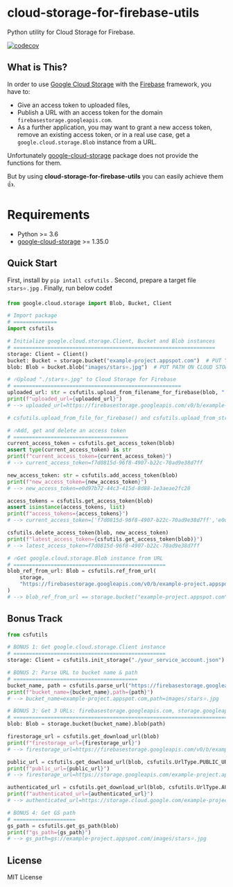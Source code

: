 # cloud-storage-for-firebase-utils

Python utility for Cloud Storage for Firebase.

[![codecov](https://codecov.io/gh/quwac/cloud-storage-for-firebase-utils/branch/main/graph/badge.svg)](https://codecov.io/gh/quwac/cloud-storage-for-firebase-utils)

## What is This?

In order to use [Google Cloud Storage](https://cloud.google.com/storage?hl=en) with the [Firebase](https://firebase.google.com/docs/storage?hl=en) framework, you have to:

* Give an access token to uploaded files,
* Publish a URL with an access token for the domain `firebasestorage.googleapis.com`.
* As a further application, you may want to grant a new access token, remove an existing access token, or in a real use case, get a `google.cloud.storage.Blob` instance from a URL.

Unfortunately [google-cloud-storage](https://pypi.org/project/google-cloud-storage/) package does not provide the functions for them.

But by using **cloud-storage-for-firebase-utils** you can easily achieve them👍.

# Requirements

* Python >= 3.6
* [google-cloud-storage](https://pypi.org/project/google-cloud-storage/) >= 1.35.0

## Quick Start

First, install by `pip intall csfutils` .
Second, prepare a target file `stars⭐.jpg` .
Finally, run below code❗

```python
from google.cloud.storage import Blob, Bucket, Client

# Import package
# ==============
import csfutils

# Initialize google.cloud.storage.Client, Bucket and Blob instances
# =================================================================
storage: Client = Client()
bucket: Bucket = storage.bucket("example-project.appspot.com")  # PUT YOUR BUCKET NAME
blob: Blob = bucket.blob("images/stars⭐.jpg")  # PUT PATH ON CLOUD STORAGE YOU WANT

# 🔥Upload "./stars⭐.jpg" to Cloud Storage for Firebase
# ======================================================
uploaded_url: str = csfutils.upload_from_filename_for_firebase(blob, "./stars⭐.jpg")
print(f"uploaded_url={uploaded_url}")
# --> uploaded_url=https://firebasestorage.googleapis.com/v0/b/example-project.appspot.com/o/images%2Fstars%E2%9C%A7.jpg?alt=media&token=f7d0815d-96f8-4907-b22c-70ad9e38d7ff

# csfutils.upload_from_file_for_firebase() and csfutils.upload_from_string_for_firebase() also exist.

# 🔥Add, get and delete an access token
# =====================================
current_access_token = csfutils.get_access_token(blob)
assert type(current_access_token) is str
print(f"current_access_token={current_access_token}")
# --> current_access_token=f7d0815d-96f8-4907-b22c-70ad9e38d7ff

new_access_token: str = csfutils.add_access_token(blob)
print(f"new_access_token={new_access_token}")
# --> new_access_token=e0d97b72-44c3-415d-8d88-1e3aeae2fc28

access_tokens = csfutils.get_access_token(blob)
assert isinstance(access_tokens, list)
print(f"access_tokens={access_tokens}")
# --> current_access_token=['f7d0815d-96f8-4907-b22c-70ad9e38d7ff','e0d97b72-44c3-415d-8d88-1e3aeae2fc28']

csfutils.delete_access_token(blob, new_access_token)
print(f"latest_access_token={csfutils.get_access_token(blob)}")
# --> latest_access_token=f7d0815d-96f8-4907-b22c-70ad9e38d7ff

# 🔥Get google.cloud.storage.Blob instance from URL
# =================================================
blob_ref_from_url: Blob = csfutils.ref_from_url(
    storage,
    "https://firebasestorage.googleapis.com/v0/b/example-project.appspot.com/o/images%2Fstars%E2%9C%A7.jpg?alt=media&token=f7d0815d-96f8-4907-b22c-70ad9e38d7ff"
)
# --> blob_ref_from_url == storage.bucket("example-project.appspot.com").get_blob("images/stars✧.jpg")

```

## Bonus Track

```python
from csfutils

# BONUS 1: Get google.cloud.storage.Client instance
# =================================================
storage: Client = csfutils.init_storage("./your_service_account.json")

# BONUS 2: Parse URL to bucket name & path
# ========================================
bucket_name, path = csfutils.parse_url("https://firebasestorage.googleapis.com/v0/b/example-project.appspot.com/o/images%2Fstars%E2%9C%A7.jpg?alt=media&token=f7d0815d-96f8-4907-b22c-70ad9e38d7ff")
print(f"bucket_name={bucket_name},path={path}")
# --> bucket_name=example-project.appspot.com,path=images/stars⭐.jpg

# BONUS 3: Get 3 URLs: firebasestorage.googleapis.com, storage.googleapis.com and storage.cloud.google.com
# ========================================================================================================
blob: Blob = storage.bucket(bucket_name).blob(path)

firestorage_url = csfutils.get_download_url(blob)
print(f"firestorage_url={firestorage_url}")
# --> firestorage_url=https://firebasestorage.googleapis.com/v0/b/example-project.appspot.com/o/images%2Fstars%E2%9C%A7.jpg?alt=media&token=f7d0815d-96f8-4907-b22c-70ad9e38d7ff

public_url = csfutils.get_download_url(blob, csfutils.UrlType.PUBLIC_URL)
print(f"public_url={public_url}")
# --> firestorage_url=https://storage.googleapis.com/example-project.appspot.com/images/stars%E2%9C%A7.jpg

authenticated_url = csfutils.get_download_url(blob, csfutils.UrlType.AUTHENTICATED_URL)
print(f"authenticated_url={authenticated_url}")
# --> authenticated_url=https://storage.cloud.google.com/example-project.appspot.com/images/stars%E2%9C%A7.jpg

# BONUS 4: Get GS path
# ====================
gs_path = csfutils.get_gs_path(blob)
print(f"gs_path={gs_path}")
# --> gs_path=gs://example-project.appspot.com/images/stars⭐.jpg

```

## License

MIT License
